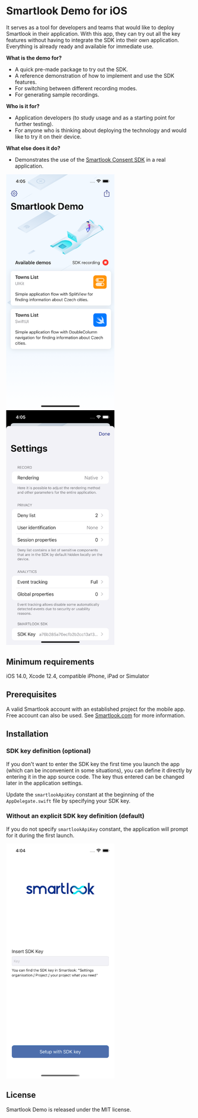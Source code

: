 # Smartlook Demo for iOS

It serves as a tool for developers and teams that would like to deploy Smartlook in their application. With this app, they can try out all the key features without having to integrate the SDK into their own application. Everything is already ready and available for immediate use.

**What is the demo for?**
- A quick pre-made package to try out the SDK.
- A reference demonstration of how to implement and use the SDK features.
- For switching between different recording modes.
- For generating sample recordings.

**Who is it for?**
- Application developers (to study usage and as a starting point for further testing).
- For anyone who is thinking about deploying the technology and would like to try it on their device.

**What else does it do?**
- Demonstrates the use of the [Smartlook Consent SDK](https://github.com/smartlook/ios-consent-sdk) in a real application.


[<img src="readme-media/SmartlookDemo-Main-iPhone.png" width=292>](readme-media/SmartlookDemo-Main-iPhone.png)
[<img src="readme-media/SmartlookDemo-Settings-iPhone.png" width=292>](readme-media/SmartlookDemo-Settings-iPhone.png)


## Minimum requirements

iOS 14.0, Xcode 12.4, compatible iPhone, iPad or Simulator


## Prerequisites

A valid Smartlook account with an established project for the mobile app. Free account can also be used. See [Smartlook.com](https://www.smartlook.com/mobile-analytics/) for more information.


## Installation
### SDK key definition (optional)

If you don't want to enter the SDK key the first time you launch the app (which can be inconvenient in some situations), you can define it directly by entering it in the app source code. The key thus entered can be changed later in the application settings.

Update the `smartlookApiKey` constant at the beginning of the `AppDelegate.swift` file by specifying your SDK key.

### Without an explicit SDK key definition (default)
If you do not specify `smartlookApiKey` constant, the application will prompt for it during the first launch.

[<img src="readme-media/SmartlookDemo-SDKKey-iPhone.png" width=292>](readme-media/SmartlookDemo-SDKKey-iPhone.png)


## License

Smartlook Demo is released under the MIT license.
